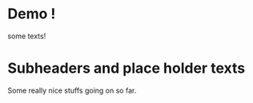 # Demo !


some texts!

# Subheaders and place holder texts

Some really nice stuffs going on so far.